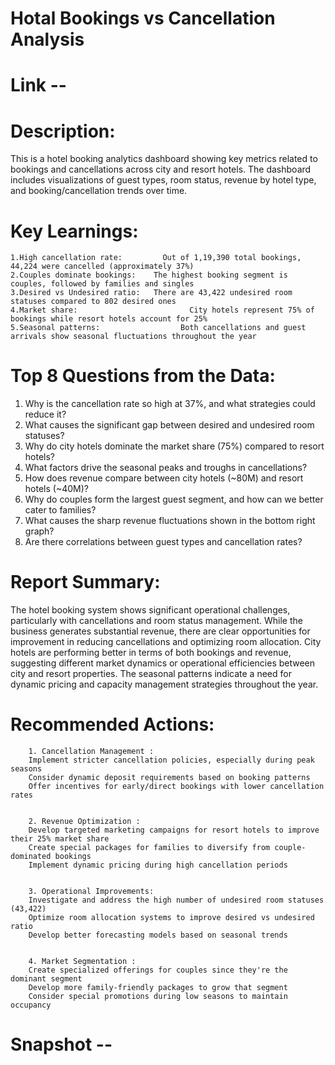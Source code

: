 # Hotal Bookings vs Cancellation Analysis
# Link --
# Description:
This is a hotel booking analytics dashboard showing key metrics related to bookings and cancellations across city and resort hotels. 
The dashboard includes visualizations of guest types, room status, revenue by hotel type, and booking/cancellation trends over time.

# Key Learnings:
	1.High cancellation rate: 		  Out of 1,19,390 total bookings, 44,224 were cancelled (approximately 37%)
	2.Couples dominate bookings:   	The highest booking segment is couples, followed by families and singles
	3.Desired vs Undesired ratio: 	There are 43,422 undesired room statuses compared to 802 desired ones
	4.Market share: 				        City hotels represent 75% of bookings while resort hotels account for 25%
	5.Seasonal patterns: 			      Both cancellations and guest arrivals show seasonal fluctuations throughout the year

# Top 8 Questions from the Data:

1. Why is the cancellation rate so high at 37%, and what strategies could reduce it?
2. What causes the significant gap between desired and undesired room statuses?
3. Why do city hotels dominate the market share (75%) compared to resort hotels?
4. What factors drive the seasonal peaks and troughs in cancellations?
5. How does revenue compare between city hotels (~80M) and resort hotels (~40M)?
6. Why do couples form the largest guest segment, and how can we better cater to families?
7. What causes the sharp revenue fluctuations shown in the bottom right graph?
8. Are there correlations between guest types and cancellation rates?

# Report Summary:
The hotel booking system shows significant operational challenges, particularly with cancellations and room status management. While the business generates 
substantial revenue, there are clear opportunities for improvement in reducing cancellations and optimizing room allocation. City hotels are performing 
better in terms of both bookings and revenue, suggesting different market dynamics or operational efficiencies between city and resort properties. The seasonal 
patterns indicate a need for dynamic pricing and capacity management strategies throughout the year.

# Recommended Actions:

		1. Cancellation Management :
		Implement stricter cancellation policies, especially during peak seasons
		Consider dynamic deposit requirements based on booking patterns
		Offer incentives for early/direct bookings with lower cancellation rates


		2. Revenue Optimization :
		Develop targeted marketing campaigns for resort hotels to improve their 25% market share
		Create special packages for families to diversify from couple-dominated bookings
		Implement dynamic pricing during high cancellation periods


		3. Operational Improvements:
		Investigate and address the high number of undesired room statuses (43,422)
		Optimize room allocation systems to improve desired vs undesired ratio
		Develop better forecasting models based on seasonal trends


		4. Market Segmentation :
		Create specialized offerings for couples since they're the dominant segment
		Develop more family-friendly packages to grow that segment
		Consider special promotions during low seasons to maintain occupancy

# Snapshot --

